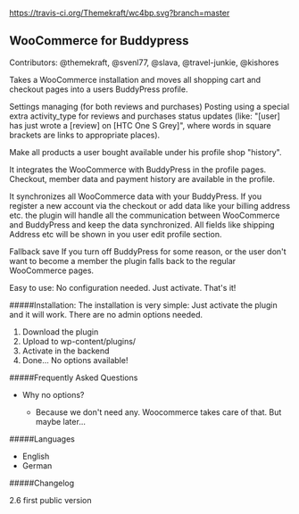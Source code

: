
https://travis-ci.org/Themekraft/wc4bp.svg?branch=master

## WooCommerce for Buddypress

Contributors: @themekraft, @svenl77, @slava, @travel-junkie, @kishores

Takes a WooCommerce installation and moves all shopping cart and checkout pages into a users BuddyPress profile.

Settings managing (for both reviews and purchases)
Posting using a special extra activity_type for reviews and purchases status updates (like: "[user] has just wrote a [review] on [HTC One S Grey]", where words in square brackets are links to appropriate places).

Make all products a user bought available under his profile shop "history".

It integrates the WooCommerce with BuddyPress in the profile pages.
Checkout, member data and payment history are available in the profile.

It synchronizes all WooCommerce data with your BuddyPress.
If you register a new account via the checkout or add data like your billing address etc. the plugin will handle all the communication between WooCommerce and BuddyPress and keep the data synchronized.
All fields like shipping Address etc will be shown in you user edit profile section.

Fallback save
If you turn off BuddyPress for some reason, or the user don't want to become a member the plugin falls back to the regular WooCommerce pages.

Easy to use:
No configuration needed. Just activate. That's it!

#####Installation:
The installation is very simple:
Just activate the plugin and it will work. There are no admin options needed.

1. Download the plugin
2. Upload to wp-content/plugins/
3. Activate in the backend
4. Done... No options available!

#####Frequently Asked Questions 

* Why no options?

	* Because we don't need any. Woocommerce takes care of that. But maybe later...

#####Languages
* English
* German

#####Changelog

2.6 first public version
